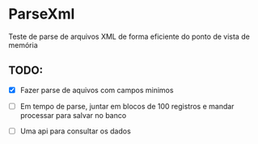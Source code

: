 # ParseXml

Teste de parse de arquivos XML de forma eficiente do ponto de vista de memória

## TODO:
- [X] Fazer parse de aquivos com campos minimos
- [ ] Em tempo de parse, juntar em blocos de 100 registros e mandar processar para salvar no banco 
- [ ] Uma api para consultar os dados

